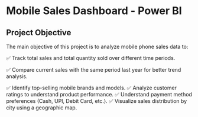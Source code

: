 # Mobile Sales Dashboard - Power BI
## Project Objective
The main objective of this project is to analyze mobile phone sales data to:

✅ Track total sales and total quantity sold over different time periods.

✅ Compare current sales with the same period last year for better trend analysis.

✅ Identify top-selling mobile brands and models.
✅ Analyze customer ratings to understand product performance.
✅ Understand payment method preferences (Cash, UPI, Debit Card, etc.).
✅ Visualize sales distribution by city using a geographic map.
